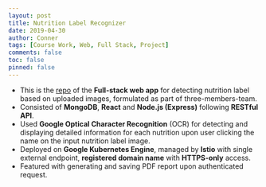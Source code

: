 ```yaml
---
layout: post
title: Nutrition Label Recognizer
date: 2019-04-30
author: Conner
tags: [Course Work, Web, Full Stack, Project]
comments: false
toc: false
pinned: false
---
```

* This is the [repo](https://github.com/Connerrrrr/nutrition-label-recognizer) of the **Full-stack web app** for detecting nutrition label based on uploaded images, formulated as part of three-members-team.
* Consisted of **MongoDB**, **React** and **Node.js (Express)** following **RESTful API**.
* Used **Google Optical Character Recognition** (OCR) for detecting and displaying detailed information for each nutrition upon user clicking the name on the input nutrition label image.
* Deployed on **Google Kubernetes Engine**, managed by **Istio** with single external endpoint, **registered domain name** with **HTTPS-only** access.
* Featured with generating and saving PDF report upon authenticated request.
